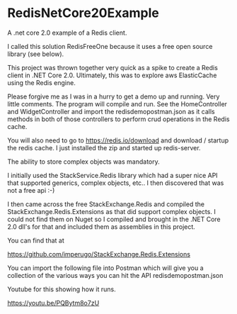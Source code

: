 # RedisNetCore20Example
A .net core 2.0 example of a Redis client.

I called this solution RedisFreeOne because it uses a free open source library (see below).

This project was thrown together very quick as a spike to create a Redis client in .NET Core 2.0.  Ultimately, this was to explore aws ElasticCache using the Redis engine. 

Please forgive me as I was in a hurry to get a demo up and running. Very little comments. The program will compile and run.  See the HomeController and WidgetController and import the redisdemopostman.json as it calls methods in both of those controllers to perform crud operations in the Redis cache.

You will also need to go to https://redis.io/download and download / startup the redis cache.  I just installed the zip and
started up redis-server.

The ability to store complex objects was mandatory.

I initially used the StackService.Redis library which had a super nice API that supported generics, complex objects, etc..  I then discovered 
that was not a free api  :-)

I then came across the free StackExchange.Redis and compiled the StackExchange.Redis.Extensions as that did support complex objects. 
I could not find them on Nuget so I compiled and brought in the .NET Core 2.0 dll's for that and included them as assemblies in this project.

You can find that at

https://github.com/imperugo/StackExchange.Redis.Extensions

You can import the following file into Postman which will give you a collection of the various ways you can hit the API
redisdemopostman.json  

Youtube for this showing how it runs.

https://youtu.be/PQBytm8o7zU
